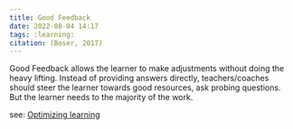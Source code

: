 ```yaml
---
title: Good Feedback
date: 2022-08-04 14:17
tags: :learning:
citation: (Boser, 2017)
---
```


Good Feedback allows the learner to make adjustments without doing the heavy lifting. Instead of providing answers directly, teachers/coaches should steer the learner towards good resources, ask probing questions. But the learner needs to the majority of the work.

see: [Optimizing learning](202208041410.md)
